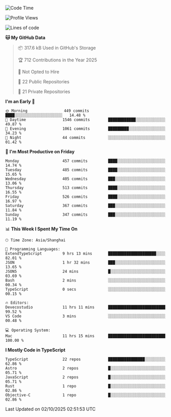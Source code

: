 <!--START_SECTION:waka-->
![Code Time](http://img.shields.io/badge/Code%20Time-4%2C144%20hrs%2055%20mins-blue)

![Profile Views](http://img.shields.io/badge/Profile%20Views-0-blue)

![Lines of code](https://img.shields.io/badge/From%20Hello%20World%20I%27ve%20Written-3.5%20million%20lines%20of%20code-blue)

**🐱 My GitHub Data** 

> 📦 317.6 kB Used in GitHub's Storage 
 > 
> 🏆 712 Contributions in the Year 2025
 > 
> 🚫 Not Opted to Hire
 > 
> 📜 22 Public Repositories 
 > 
> 🔑 21 Private Repositories 
 > 
**I'm an Early 🐤** 

```text
🌞 Morning                449 commits         ████░░░░░░░░░░░░░░░░░░░░░   14.48 % 
🌆 Daytime                1546 commits        ████████████░░░░░░░░░░░░░   49.87 % 
🌃 Evening                1061 commits        █████████░░░░░░░░░░░░░░░░   34.23 % 
🌙 Night                  44 commits          ░░░░░░░░░░░░░░░░░░░░░░░░░   01.42 % 
```
📅 **I'm Most Productive on Friday** 

```text
Monday                   457 commits         ████░░░░░░░░░░░░░░░░░░░░░   14.74 % 
Tuesday                  485 commits         ████░░░░░░░░░░░░░░░░░░░░░   15.65 % 
Wednesday                405 commits         ███░░░░░░░░░░░░░░░░░░░░░░   13.06 % 
Thursday                 513 commits         ████░░░░░░░░░░░░░░░░░░░░░   16.55 % 
Friday                   526 commits         ████░░░░░░░░░░░░░░░░░░░░░   16.97 % 
Saturday                 367 commits         ███░░░░░░░░░░░░░░░░░░░░░░   11.84 % 
Sunday                   347 commits         ███░░░░░░░░░░░░░░░░░░░░░░   11.19 % 
```


📊 **This Week I Spent My Time On** 

```text
🕑︎ Time Zone: Asia/Shanghai

💬 Programming Languages: 
ExtendTypeScript         9 hrs 13 mins       █████████████████████░░░░   82.01 % 
JSON                     1 hr 32 mins        ███░░░░░░░░░░░░░░░░░░░░░░   13.65 % 
JSON5                    24 mins             █░░░░░░░░░░░░░░░░░░░░░░░░   03.69 % 
Bash                     2 mins              ░░░░░░░░░░░░░░░░░░░░░░░░░   00.34 % 
TypeScript               0 secs              ░░░░░░░░░░░░░░░░░░░░░░░░░   00.15 % 

🔥 Editors: 
Devecostudio             11 hrs 11 mins      █████████████████████████   99.52 % 
VS Code                  3 mins              ░░░░░░░░░░░░░░░░░░░░░░░░░   00.48 % 

💻 Operating System: 
Mac                      11 hrs 15 mins      █████████████████████████   100.00 % 
```

**I Mostly Code in TypeScript** 

```text
TypeScript               22 repos            ████████████████░░░░░░░░░   62.86 % 
Astro                    2 repos             █░░░░░░░░░░░░░░░░░░░░░░░░   05.71 % 
JavaScript               2 repos             █░░░░░░░░░░░░░░░░░░░░░░░░   05.71 % 
Rust                     1 repo              █░░░░░░░░░░░░░░░░░░░░░░░░   02.86 % 
Objective-C              1 repo              █░░░░░░░░░░░░░░░░░░░░░░░░   02.86 % 
```




 Last Updated on 02/10/2025 02:51:53 UTC
<!--END_SECTION:waka-->